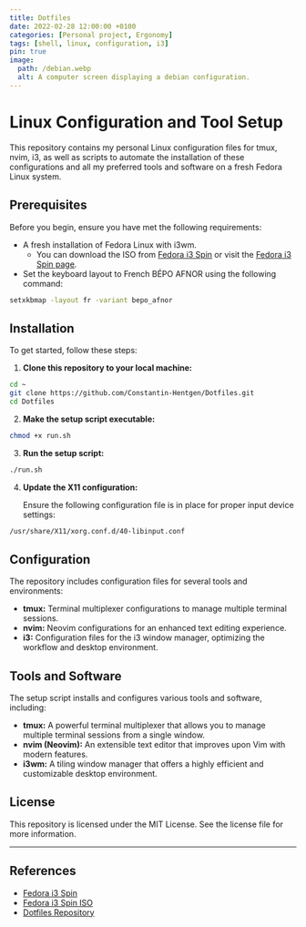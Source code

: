 ```yaml
---
title: Dotfiles
date: 2022-02-28 12:00:00 +0100
categories: [Personal project, Ergonomy]
tags: [shell, linux, configuration, i3]
pin: true
image:
  path: /debian.webp
  alt: A computer screen displaying a debian configuration.
---
```


# Linux Configuration and Tool Setup

This repository contains my personal Linux configuration files for tmux, nvim, i3, as well as scripts to automate the installation of these configurations and all my preferred tools and software on a fresh Fedora Linux system.

## Prerequisites

Before you begin, ensure you have met the following requirements:

- A fresh installation of Fedora Linux with i3wm.
  - You can download the ISO from [Fedora i3 Spin](https://download.fedoraproject.org/pub/fedora/linux/releases/39/Spins/x86_64/iso/Fedora-i3-Live-x86_64-39-1.5.iso) or visit the [Fedora i3 Spin page](https://fedoraproject.org/spins/i3/).
- Set the keyboard layout to French BÉPO AFNOR using the following command:

```bash
setxkbmap -layout fr -variant bepo_afnor
```

## Installation

To get started, follow these steps:

1. **Clone this repository to your local machine:**

```bash
cd ~
git clone https://github.com/Constantin-Hentgen/Dotfiles.git
cd Dotfiles
```

2. **Make the setup script executable:**

```bash
chmod +x run.sh
```

3. **Run the setup script:**

```bash
./run.sh
```

4. **Update the X11 configuration:**

   Ensure the following configuration file is in place for proper input device settings:

```bash
/usr/share/X11/xorg.conf.d/40-libinput.conf
```

## Configuration

The repository includes configuration files for several tools and environments:

- **tmux:** Terminal multiplexer configurations to manage multiple terminal sessions.
- **nvim:** Neovim configurations for an enhanced text editing experience.
- **i3:** Configuration files for the i3 window manager, optimizing the workflow and desktop environment.

## Tools and Software

The setup script installs and configures various tools and software, including:

- **tmux:** A powerful terminal multiplexer that allows you to manage multiple terminal sessions from a single window.
- **nvim (Neovim):** An extensible text editor that improves upon Vim with modern features.
- **i3wm:** A tiling window manager that offers a highly efficient and customizable desktop environment.

## License

This repository is licensed under the MIT License. See the license file for more information.

---

## References

- [Fedora i3 Spin](https://fedoraproject.org/spins/i3/)
- [Fedora i3 Spin ISO](https://download.fedoraproject.org/pub/fedora/linux/releases/39/Spins/x86_64/iso/Fedora-i3-Live-x86_64-39-1.5.iso)
- [Dotfiles Repository](https://github.com/Constantin-Hentgen/Dotfiles)

